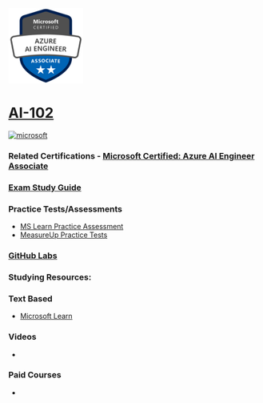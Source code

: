 
<img src="/Images/certs/ai-102.png" width="150" height="150">


# [AI-102](https://learn.microsoft.com/en-us/certifications/exams/ai-102)


<a href='https://learn.microsoft.com/en-us/certifications/browse/?type=role-based&levels=intermediate' target="_blank"><img alt='microsoft' src='https://img.shields.io/badge/associate-100000?style=for-the-badge&logo=microsoft&logoColor=white&labelColor=0078D4&color=212221'/></a> 

### Related Certifications - [Microsoft Certified: Azure AI Engineer Associate](https://learn.microsoft.com/en-us/certifications/azure-ai-engineer)

### [Exam Study Guide](https://aka.ms/ai102-StudyGuide)

### Practice Tests/Assessments
- [MS Learn Practice Assessment](https://learn.microsoft.com/certifications/exams/ai-102/practice/assessment?assessment-type=practice&assessmentId=61)
- [MeasureUp Practice Tests](https://www.measureup.com/microsoft-practice-test-ai-102-designing-and-implementing-an-azure-ai-solution.html)

### [GitHub Labs](https://aka.ms/ai102labs)

### Studying Resources:

### Text Based 
- [Microsoft Learn](https://learn.microsoft.com/en-us/certifications/exams/ai-102)
### Videos
-
### Paid Courses
-

